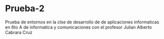 # Prueba-2
Prueba de entornos en la clse de desarrollo de de aplicaciones informaticas en 6to A de informatica y comunicaciones con el profesor Julian Alberto Cabrara Cruz
